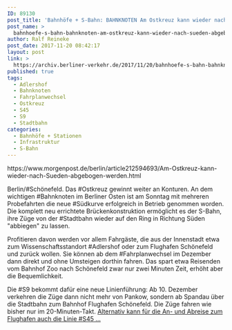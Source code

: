 ```yaml
---
ID: 89130
post_title: 'Bahnhöfe + S-Bahn: BAHNKNOTEN Am Ostkreuz kann wieder nach Süden abgebogen werden Mit mehreren Probefahrten ist am Sonntag die neue Südkurve erfolgreich in Betrieb genommen worden., aus Berliner Morgenpost'
post_name: >
  bahnhoefe-s-bahn-bahnknoten-am-ostkreuz-kann-wieder-nach-sueden-abgebogen-werden-mit-mehreren-probefahrten-ist-am-sonntag-die-neue-suedkurve-erfolgreich-in-betrieb-genommen-worden-aus-berliner-mo
author: Ralf Reineke
post_date: 2017-11-20 08:42:17
layout: post
link: >
  https://archiv.berliner-verkehr.de/2017/11/20/bahnhoefe-s-bahn-bahnknoten-am-ostkreuz-kann-wieder-nach-sueden-abgebogen-werden-mit-mehreren-probefahrten-ist-am-sonntag-die-neue-suedkurve-erfolgreich-in-betrieb-genommen-worden-aus-berliner-mo/
published: true
tags:
  - Adlershof
  - Bahnknoten
  - Fahrplanwechsel
  - Ostkreuz
  - S45
  - S9
  - Stadtbahn
categories:
  - Bahnhöfe + Stationen
  - Infrastruktur
  - S-Bahn
---
```

<p>
	https://www.morgenpost.de/berlin/article212594693/Am-Ostkreuz-kann-wieder-nach-Sueden-abgebogen-werden.html
</p>

<p>
	Berlin/#Sch&ouml;nefeld. Das #Ostkreuz gewinnt weiter an Konturen. An dem wichtigen #Bahnknoten im Berliner Osten ist am Sonntag mit mehreren Probefahrten die neue #S&uuml;dkurve erfolgreich in Betrieb genommen worden. Die komplett neu errichtete Br&uuml;ckenkonstruktion erm&ouml;glicht es der S-Bahn, ihre Z&uuml;ge von der #Stadtbahn wieder auf den Ring in Richtung S&uuml;den &quot;abbiegen&quot; zu lassen.
</p>

<p>
	Profitieren davon werden vor allem Fahrg&auml;ste, die aus der Innenstadt etwa zum Wissenschaftsstandort #Adlershof oder zum Flughafen Sch&ouml;nefeld und zur&uuml;ck wollen. Sie k&ouml;nnen ab dem #Fahrplanwechsel im Dezember dann direkt und ohne Umsteigen dorthin fahren. Das spart etwa Reisenden vom Bahnhof Zoo nach Sch&ouml;nefeld zwar nur zwei Minuten Zeit, erh&ouml;ht aber die Bequemlichkeit.
</p>

<p>
	Die #S9 bekommt daf&uuml;r eine neue Linienf&uuml;hrung: Ab 10. Dezember verkehren die Z&uuml;ge dann nicht mehr von Pankow, sondern ab Spandau &uuml;ber die Stadtbahn zum Bahnhof Flughafen Sch&ouml;nefeld. Die Z&uuml;ge fahren wie bisher nur im 20-Minuten-Takt. <a href="https://www.morgenpost.de/berlin/article212594693/Am-Ostkreuz-kann-wieder-nach-Sueden-abgebogen-werden.html">Alternativ kann f&uuml;r die An- und Abreise zum Flughafen auch die Linie #S45 ...</a>
</p>
